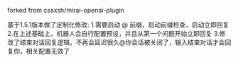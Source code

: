 forked from cssxsh/mirai-openai-plugin

基于1.5.1版本做了定制化修改:
1.需要启动 @ 前缀，启动前缀检查，启动立即回复
2.在上述基础上，机器人会自行配置预设，并且从第一个问题开始立即回复
3.修改了结束对话回复逻辑，不再会延迟很久@你会话被关闭了，输入结束对话才会回复你，相关配置无效了
